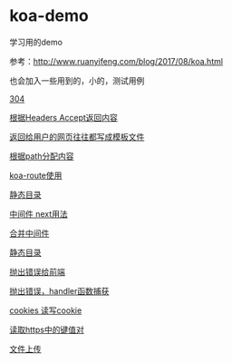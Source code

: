 # koa-demo
学习用的demo

参考：http://www.ruanyifeng.com/blog/2017/08/koa.html

也会加入一些用到的，小的，测试用例

[304](./demo01.js)

[根据Headers Accept返回内容](./demo02.js)

[返回给用户的网页往往都写成模板文件](./demo03.js)

[根据path分配内容](./demo04.js)

[koa-route使用](./demo05.js)

[静态目录](./demo06.js)


[中间件 next用法](./demo07.js)


[合并中间件](./demo08.js)


[静态目录](./demo09.js)


[抛出错误给前端](./demo10.js)


[抛出错误，handler函数捕获](./demo11.js)


[cookies 读写cookie](./demo12.js)


[读取https中的键值对](./demo13.js)

[文件上传](./demo14.js)

